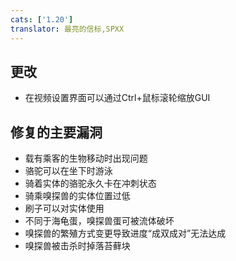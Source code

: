 ```yaml
---
cats: ['1.20']
translator: 最亮的信标,SPXX
---
```

## 更改
* 在视频设置界面可以通过Ctrl+鼠标滚轮缩放GUI
## 修复的主要漏洞
* 载有乘客的生物移动时出现问题
* 骆驼可以在坐下时游泳
* 骑着实体的骆驼永久卡在冲刺状态
* 骑乘嗅探兽的实体位置过低
* 刷子可以对实体使用
* 不同于海龟蛋，嗅探兽蛋可被流体破坏
* 嗅探兽的繁殖方式变更导致进度“成双成对”无法达成
* 嗅探兽被击杀时掉落苔藓块
